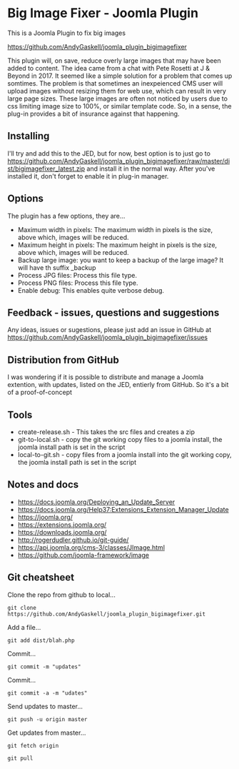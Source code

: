 # Big Image Fixer - Joomla Plugin
This is a Joomla Plugin to fix big images

https://github.com/AndyGaskell/joomla_plugin_bigimagefixer

This plugin will, on save, reduce overly large images that may have been added to content.  The idea came from a chat with Pete Rosetti at J & Beyond in 2017.  It seemed like a simple solution for a problem that comes up somtimes.  The problem is that sometimes an inexpeienced CMS user will upload images without resizing them for web use, which can result in very large page sizes.  These large images are often not noticed by users due to css limiting image size to 100%, or similar template code.  So, in a sense, the plug-in provides a bit of insurance against that happening.


## Installing
I'll try and add this to the JED, but for now, best option is to just go to https://github.com/AndyGaskell/joomla_plugin_bigimagefixer/raw/master/dist/bigimagefixer_latest.zip and install it in the normal way.  After you've installed it, don't forget to enable it in plug-in manager.


## Options
The plugin has a few options, they are...
* Maximum width in pixels: The maximum width in pixels is the size, above which, images will be reduced.
* Maximum height in pixels: The maximum height in pixels is the size, above which, images will be reduced.
* Backup large image: you want to keep a backup of the large image? It will have th suffix _backup
* Process JPG files: Process this file type.
* Process PNG files: Process this file type.
* Enable debug: This enables quite verbose debug.


## Feedback - issues, questions and suggestions
Any ideas, issues or sugestions, please just add an issue in GitHub at https://github.com/AndyGaskell/joomla_plugin_bigimagefixer/issues


## Distribution from GitHub
I was wondering if it is possible to distribute and manage a Joomla extention, with updates, listed on the JED, entierly from GitHub. So it's a bit of a proof-of-concept


## Tools
* create-release.sh - This takes the src files and creates a zip
* git-to-local.sh - copy the git working copy files to a joomla install, the joomla install path is set in the script
* local-to-git.sh - copy files from a joomla install into the git working copy, the joomla install path is set in the script


## Notes and docs
* https://docs.joomla.org/Deploying_an_Update_Server
* https://docs.joomla.org/Help37:Extensions_Extension_Manager_Update
* https://joomla.org/
* https://extensions.joomla.org/
* https://downloads.joomla.org/
* http://rogerdudler.github.io/git-guide/
* https://api.joomla.org/cms-3/classes/JImage.html 
* https://github.com/joomla-framework/image 


## Git cheatsheet

Clone the repo from github to local...

`git clone https://github.com/AndyGaskell/joomla_plugin_bigimagefixer.git`

Add a file...

`git add dist/blah.php`

Commit...

`git commit -m "updates"`

Commit...

`git commit -a -m "udates"`

Send updates to master...

`git push -u origin master`

Get updates from master...

`git fetch origin`

`git pull`


